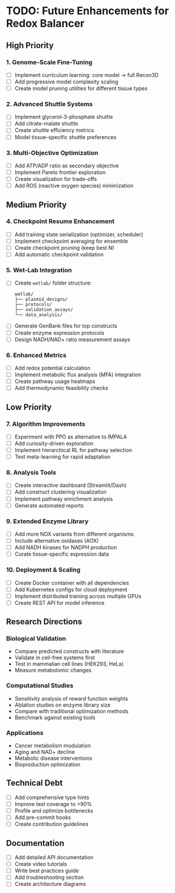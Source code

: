 # TODO: Future Enhancements for Redox Balancer

## High Priority

### 1. Genome-Scale Fine-Tuning
- [ ] Implement curriculum learning: core model → full Recon3D
- [ ] Add progressive model complexity scaling
- [ ] Create model pruning utilities for different tissue types

### 2. Advanced Shuttle Systems
- [ ] Implement glycerol-3-phosphate shuttle
- [ ] Add citrate-malate shuttle
- [ ] Create shuttle efficiency metrics
- [ ] Model tissue-specific shuttle preferences

### 3. Multi-Objective Optimization
- [ ] Add ATP/ADP ratio as secondary objective
- [ ] Implement Pareto frontier exploration
- [ ] Create visualization for trade-offs
- [ ] Add ROS (reactive oxygen species) minimization

## Medium Priority

### 4. Checkpoint Resume Enhancement
- [ ] Add training state serialization (optimizer, scheduler)
- [ ] Implement checkpoint averaging for ensemble
- [ ] Create checkpoint pruning (keep best N)
- [ ] Add automatic checkpoint validation

### 5. Wet-Lab Integration
- [ ] Create `wetlab/` folder structure:
  ```
  wetlab/
  ├── plasmid_designs/
  ├── protocols/
  ├── validation_assays/
  └── data_analysis/
  ```
- [ ] Generate GenBank files for top constructs
- [ ] Create enzyme expression protocols
- [ ] Design NADH/NAD+ ratio measurement assays

### 6. Enhanced Metrics
- [ ] Add redox potential calculation
- [ ] Implement metabolic flux analysis (MFA) integration
- [ ] Create pathway usage heatmaps
- [ ] Add thermodynamic feasibility checks

## Low Priority

### 7. Algorithm Improvements
- [ ] Experiment with PPO as alternative to IMPALA
- [ ] Add curiosity-driven exploration
- [ ] Implement hierarchical RL for pathway selection
- [ ] Test meta-learning for rapid adaptation

### 8. Analysis Tools
- [ ] Create interactive dashboard (Streamlit/Dash)
- [ ] Add construct clustering visualization
- [ ] Implement pathway enrichment analysis
- [ ] Generate automated reports

### 9. Extended Enzyme Library
- [ ] Add more NOX variants from different organisms
- [ ] Include alternative oxidases (AOX)
- [ ] Add NADH kinases for NADPH production
- [ ] Curate tissue-specific expression data

### 10. Deployment & Scaling
- [ ] Create Docker container with all dependencies
- [ ] Add Kubernetes configs for cloud deployment
- [ ] Implement distributed training across multiple GPUs
- [ ] Create REST API for model inference

## Research Directions

### Biological Validation
- Compare predicted constructs with literature
- Validate in cell-free systems first
- Test in mammalian cell lines (HEK293, HeLa)
- Measure metabolomic changes

### Computational Studies
- Sensitivity analysis of reward function weights
- Ablation studies on enzyme library size
- Compare with traditional optimization methods
- Benchmark against existing tools

### Applications
- Cancer metabolism modulation
- Aging and NAD+ decline
- Metabolic disease interventions
- Bioproduction optimization

## Technical Debt
- [ ] Add comprehensive type hints
- [ ] Improve test coverage to >90%
- [ ] Profile and optimize bottlenecks
- [ ] Add pre-commit hooks
- [ ] Create contribution guidelines

## Documentation
- [ ] Add detailed API documentation
- [ ] Create video tutorials
- [ ] Write best practices guide
- [ ] Add troubleshooting section
- [ ] Create architecture diagrams